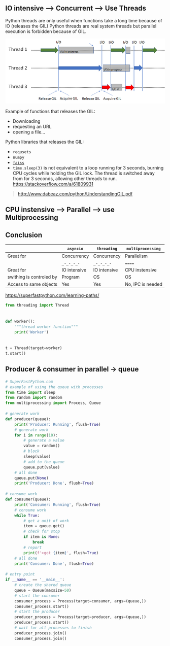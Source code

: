 
## IO intensive --> Concurrent --> Use Threads

Python threads are only useful when functions take a long time because of IO (releases the GIL)
Python threads are real system threads but parallel execution is forbidden because of GIL.

![](img/GIL.png)

Example of functions that releases the GIL:
- Downloading
- requesting an URL
- opening a file...

Python libraries that releases the GIL:
- `requsets`
- `numpy`
- [`faiss`](https://github.com/facebookresearch/faiss/issues/924#issuecomment-524756847)
- `time.sleep(3)` is not equivalent to a loop running for 3 seconds, burning CPU cycles while holding the GIL lock. The thread is switched away from for 3 seconds, allowing other threads to run. https://stackoverflow.com/a/61809931

> http://www.dabeaz.com/python/UnderstandingGIL.pdf




## CPU instensive --> Parallel --> use Multiprocessing




## Conclusion

|                          | `asyncio`    | `threading`  | `multiprocessing` |
|--------------------------|--------------|--------------|-------------------|
| Great for                | Concurrency  | Concurrency  | Parallelism       |
|                          | `_-_-_-_-`   | `_-_-_-_-`   | `====`            |
| Great for                | IO intensive | IO intensive | CPU instensive    |
| swithing is controled by | Program      |     OS       |        OS         |
| Access to same objects   |  Yes         | Yes          | No, IPC is needed |


https://superfastpython.com/learning-paths/



```python
from threading import Thread


def worker():
    """thread worker function"""
    print('Worker')


t = Thread(target=worker)
t.start()
```



## Producer & consumer in parallel -> queue


```python
# SuperFastPython.com
# example of using the queue with processes
from time import sleep
from random import random
from multiprocessing import Process, Queue
 
# generate work
def producer(queue):
    print('Producer: Running', flush=True)
    # generate work
    for i in range(10):
        # generate a value
        value = random()
        # block
        sleep(value)
        # add to the queue
        queue.put(value)
    # all done
    queue.put(None)
    print('Producer: Done', flush=True)
 
# consume work
def consumer(queue):
    print('Consumer: Running', flush=True)
    # consume work
    while True:
        # get a unit of work
        item = queue.get()
        # check for stop
        if item is None:
            break
        # report
        print(f'>got {item}', flush=True)
    # all done
    print('Consumer: Done', flush=True)
 
# entry point
if __name__ == '__main__':
    # create the shared queue
    queue = Queue(maxsize=50)
    # start the consumer
    consumer_process = Process(target=consumer, args=(queue,))
    consumer_process.start()
    # start the producer
    producer_process = Process(target=producer, args=(queue,))
    producer_process.start()
    # wait for all processes to finish
    producer_process.join()
    consumer_process.join()
```
